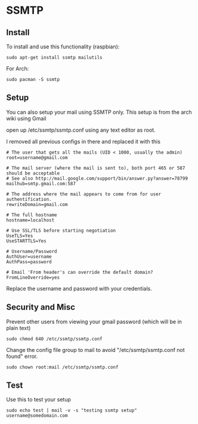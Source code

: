 # SSMTP

## Install

To install and use this functionality (raspbian):

    sudo apt-get install ssmtp mailutils

For Arch:

    sudo pacman -S ssmtp

## Setup

You can also setup your mail using SSMTP only.
This setup is from the arch wiki using Gmail

open up /etc/ssmtp/ssmtp.conf using any text editor as root.

I removed all previous configs in there and replaced it with this

    # The user that gets all the mails (UID < 1000, usually the admin)
    root=username@gmail.com

    # The mail server (where the mail is sent to), both port 465 or 587 should be acceptable
    # See also http://mail.google.com/support/bin/answer.py?answer=78799
    mailhub=smtp.gmail.com:587
  
    # The address where the mail appears to come from for user authentification.
    rewriteDomain=gmail.com
  
    # The full hostname
    hostname=localhost
  
    # Use SSL/TLS before starting negotiation 
    UseTLS=Yes
    UseSTARTTLS=Yes
  
    # Username/Password
    AuthUser=username
    AuthPass=password
  
    # Email 'From header's can override the default domain?
    FromLineOverride=yes

Replace the username and password with your credentials.

## Security and Misc

Prevent other users from viewing your gmail password (which will be in plain text)

    sudo chmod 640 /etc/ssmtp/ssmtp.conf

Change the config file group to mail to avoid "/etc/ssmtp/ssmtp.conf not found" error.

    sudo chown root:mail /etc/ssmtp/ssmtp.conf

## Test

Use this to test your setup

    sudo echo test | mail -v -s "testing ssmtp setup" username@somedomain.com
